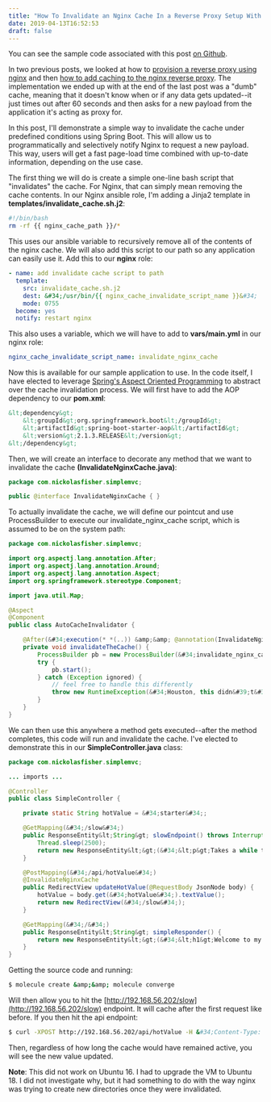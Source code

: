 ```yaml
---
title: "How To Invalidate an Nginx Cache In a Reverse Proxy Setup With Spring MVC"
date: 2019-04-13T16:52:53
draft: false
---
```


You can see the sample code associated with this post [on Github](https://github.com/nfisher23/some-ansible-examples/tree/master/reverse-proxy-nginx).

In two previous posts, we looked at how to [provision a reverse proxy using nginx](https://nickolasfisher.com/blog/How-to-Deploy-a-Spring-MVC-Application-Behind-an-Nginx-Reverse-Proxy) and then [how to add caching to the nginx reverse proxy](https://nickolasfisher.com/blog/How-to-Use-Nginxs-Caching-to-Improve-Site-Responsiveness). The implementation we ended up with at the end of the last post was a &#34;dumb&#34; cache, meaning that it doesn&#39;t know when or if any data gets updated--it just times out after 60 seconds and then asks for a new payload from the application it&#39;s acting as proxy for.

In this post, I&#39;ll demonstrate a simple way to invalidate the cache under predefined conditions using Spring Boot. This will allow us to programmatically and selectively notify Nginx to request a new payload. This way, users will get a fast page-load time combined with up-to-date information, depending on the use case.

The first thing we will do is create a simple one-line bash script that &#34;invalidates&#34; the cache. For Nginx, that can simply mean removing the cache contents. In our Nginx ansible role, I&#39;m adding a Jinja2 template in **templates/invalidate\_cache.sh.j2**:

```bash
#!/bin/bash
rm -rf {{ nginx_cache_path }}/*
```

This uses our ansible variable to recursively remove all of the contents of the nginx cache. We will also add this script to our path so any application can easily use it. Add this to our **nginx** role:

```yaml
- name: add invalidate cache script to path
  template:
    src: invalidate_cache.sh.j2
    dest: &#34;/usr/bin/{{ nginx_cache_invalidate_script_name }}&#34;
    mode: 0755
  become: yes
  notify: restart nginx
```

This also uses a variable, which we will have to add to **vars/main.yml** in our nginx role:

```yaml
nginx_cache_invalidate_script_name: invalidate_nginx_cache
```

Now this is available for our sample application to use. In the code itself, I have elected to leverage [Spring&#39;s Aspect Oriented Programming](https://docs.spring.io/spring/docs/2.5.x/reference/aop.html) to abstract over the cache invalidation process. We will first have to add the AOP dependency to our **pom.xml**:

```xml
&lt;dependency&gt;
    &lt;groupId&gt;org.springframework.boot&lt;/groupId&gt;
    &lt;artifactId&gt;spring-boot-starter-aop&lt;/artifactId&gt;
    &lt;version&gt;2.1.3.RELEASE&lt;/version&gt;
&lt;/dependency&gt;

```

Then, we will create an interface to decorate any method that we want to invalidate the cache **(InvalidateNginxCache.java)**:

```java
package com.nickolasfisher.simplemvc;

public @interface InvalidateNginxCache { }

```

To actually invalidate the cache, we will define our pointcut and use ProcessBuilder to execute our invalidate\_nginx\_cache script, which is assumed to be on the system path:

```java
package com.nickolasfisher.simplemvc;

import org.aspectj.lang.annotation.After;
import org.aspectj.lang.annotation.Around;
import org.aspectj.lang.annotation.Aspect;
import org.springframework.stereotype.Component;

import java.util.Map;

@Aspect
@Component
public class AutoCacheInvalidator {

    @After(&#34;execution(* *(..)) &amp;&amp; @annotation(InvalidateNginxCache)&#34;)
    private void invalidateTheCache() {
        ProcessBuilder pb = new ProcessBuilder(&#34;invalidate_nginx_cache&#34;);
        try {
            pb.start();
        } catch (Exception ignored) {
            // feel free to handle this differently
            throw new RuntimeException(&#34;Houston, this didn&#39;t&#34;);
        }
    }
}

```

We can then use this anywhere a method gets executed--after the method completes, this code will run and invalidate the cache. I&#39;ve elected to demonstrate this in our **SimpleController.java** class:

```java
package com.nickolasfisher.simplemvc;

... imports ...

@Controller
public class SimpleController {

    private static String hotValue = &#34;starter&#34;;

    @GetMapping(&#34;/slow&#34;)
    public ResponseEntity&lt;String&gt; slowEndpoint() throws InterruptedException {
        Thread.sleep(2500);
        return new ResponseEntity&lt;&gt;(&#34;&lt;p&gt;Takes a while to get: &#34; &#43; hotValue &#43; &#34; &lt;/p&gt;&#34;, HttpStatus.ACCEPTED);
    }

    @PostMapping(&#34;/api/hotValue&#34;)
    @InvalidateNginxCache
    public RedirectView updateHotValue(@RequestBody JsonNode body) {
        hotValue = body.get(&#34;hotValue&#34;).textValue();
        return new RedirectView(&#34;/slow&#34;);
    }

    @GetMapping(&#34;/&#34;)
    public ResponseEntity&lt;String&gt; simpleResponder() {
        return new ResponseEntity&lt;&gt;(&#34;&lt;h1&gt;Welcome to my site!&lt;/h1&gt;&#34;, HttpStatus.ACCEPTED);
    }
}

```

Getting the source code and running:

```bash
$ molecule create &amp;&amp; molecule converge
```

Will then allow you to hit the [http://192.168.56.202/slow](http://192.168.56.202/slow) endpoint. It will cache after the first request like before. If you then hit the api endpoint:

```bash
$ curl -XPOST http://192.168.56.202/api/hotValue -H &#34;Content-Type: application/json&#34; --data &#39;{&#34;hotValue&#34;:&#34;some new value&#34;}&#39;

```

Then, regardless of how long the cache would have remained active, you will see the new value updated.

**Note**: This did not work on Ubuntu 16. I had to upgrade the VM to Ubuntu 18. I did not investigate why, but it had something to do with the way nginx was trying to create new directories once they were invalidated.
